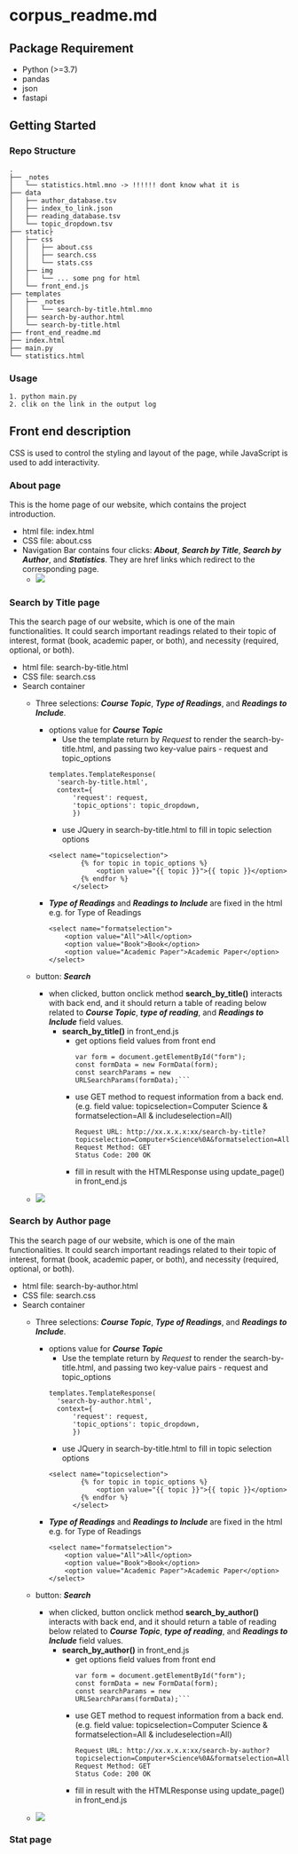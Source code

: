 # corpus_readme.md

## Package Requirement
- Python (>=3.7)
- pandas
- json
- fastapi

## Getting Started
### Repo Structure
```
.
├── _notes  
│   └── statistics.html.mno -> !!!!!! dont know what it is
├── data
│   ├── author_database.tsv
│   ├── index_to_link.json   
│   ├── reading_database.tsv    
│   └── topic_dropdown.tsv
├── static├
│   ├── css
│   │   ├── about.css
│   │   ├── search.css
│   │   └── stats.css
│   ├── img
│   │   └── ... some png for html
│   └── front_end.js
├── templates
│   ├── _notes  
│   │   └── search-by-title.html.mno
│   ├── search-by-author.html   
│   └── search-by-title.html    
├── front_end_readme.md
├── index.html
├── main.py
└── statistics.html
```
### Usage
```
1. python main.py
2. clik on the link in the output log
```
## Front end description
CSS is used to control the styling and layout of the page, while JavaScript is used to add interactivity.

### About page
This is the home page of our website, which contains the project introduction.
- html file: index.html
- CSS file: about.css
- Navigation Bar contains four clicks: **_About_**, **_Search by Title_**, **_Search by Author_**, and **_Statistics_**.
They are href links which redirect to the corresponding page.
  - <img src="./screenshots/navi.png" /><br />


### Search by Title page
This the search page of our website, which is one of the main functionalities. 
It could search important readings related to their topic of interest, format (book, academic paper, or both), 
and necessity (required, optional, or both).
- html file: search-by-title.html
- CSS file: search.css
- Search container 
  - Three selections: **_Course Topic_**, **_Type of Readings_**, and **_Readings to Include_**.
    - options value for **_Course Topic_**
      - Use the template return by _Request_ to render the search-by-title.html, and passing two key-value pairs - 
      request and topic_options
      ```
      templates.TemplateResponse(
        'search-by-title.html',
        context={
            'request': request,
            'topic_options': topic_dropdown, 
            })
      ```
      - use JQuery in search-by-title.html to fill in topic selection options 
      ```
      <select name="topicselection">
              {% for topic in topic_options %}
                  <option value="{{ topic }}">{{ topic }}</option>
              {% endfor %}
            </select>
      ```
    - **_Type of Readings_** and **_Readings to Include_** are fixed in the html
      e.g. for Type of Readings
      ```
      <select name="formatselection">
          <option value="All">All</option>
          <option value="Book">Book</option>
          <option value="Academic Paper">Academic Paper</option>
      </select>
      ```
  - button: **_Search_**
    - when clicked, button onclick method **search_by_title()** interacts with back end, and it should return a table of reading below
    related to **_Course Topic_**, **_type of reading_**, and **_Readings to Include_** field values.
      - **search_by_title()** in front_end.js
        - get options field values from front end
          ```
          var form = document.getElementById("form");
          const formData = new FormData(form);
          const searchParams = new URLSearchParams(formData);```
          ```
        - use GET method to request information from a back end.
          (e.g. field value: topicselection=Computer Science & formatselection=All & includeselection=All)
          ```
          Request URL: http://xx.x.x.x:xx/search-by-title?topicselection=Computer+Science%0A&formatselection=All&includeselection=All
          Request Method: GET
          Status Code: 200 OK
          ```
        - fill in result with the HTMLResponse using update_page() in front_end.js
          
  - <img src="./screenshots/title_search.png" /><br />

### Search by Author page
This the search page of our website, which is one of the main functionalities. 
It could search important readings related to their topic of interest, format (book, academic paper, or both), 
and necessity (required, optional, or both).
- html file: search-by-author.html
- CSS file: search.css
- Search container 
  - Three selections: **_Course Topic_**, **_Type of Readings_**, and **_Readings to Include_**.
    - options value for **_Course Topic_**
      - Use the template return by _Request_ to render the search-by-title.html, and passing two key-value pairs - 
      request and topic_options
      ```
      templates.TemplateResponse(
        'search-by-author.html',
        context={
            'request': request,
            'topic_options': topic_dropdown, 
            })
      ```
      - use JQuery in search-by-title.html to fill in topic selection options 
      ```
      <select name="topicselection">
              {% for topic in topic_options %}
                  <option value="{{ topic }}">{{ topic }}</option>
              {% endfor %}
            </select>
      ```
    - **_Type of Readings_** and **_Readings to Include_** are fixed in the html
      e.g. for Type of Readings
      ```
      <select name="formatselection">
          <option value="All">All</option>
          <option value="Book">Book</option>
          <option value="Academic Paper">Academic Paper</option>
      </select>
      ```
  - button: **_Search_**
    - when clicked, button onclick method **search_by_author()** interacts with back end, and it should return a table of reading below
    related to **_Course Topic_**, **_type of reading_**, and **_Readings to Include_** field values.
      - **search_by_author()** in front_end.js
        - get options field values from front end
          ```
          var form = document.getElementById("form");
          const formData = new FormData(form);
          const searchParams = new URLSearchParams(formData);```
          ```
        - use GET method to request information from a back end.
          (e.g. field value: topicselection=Computer Science & formatselection=All & includeselection=All)
          ```
          Request URL: http://xx.x.x.x:xx/search-by-author?topicselection=Computer+Science%0A&formatselection=All&includeselection=All
          Request Method: GET
          Status Code: 200 OK
          ```
        - fill in result with the HTMLResponse using update_page() in front_end.js
          
  - <img src="./screenshots/author_search.png" /><br />

### Stat page

